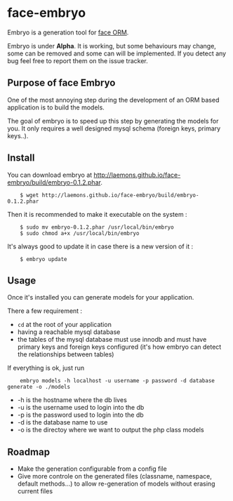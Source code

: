 face-embryo
===========

Embryo is a generation tool for [face ORM](https://github.com/laemons/face).

Embryo is under **Alpha**. It is working, but some behaviours may change, some can be removed and some can will be implemented.
If you detect any bug feel free to report them on the issue tracker.

Purpose of face Embryo
----------------------

One of the most annoying step during the development of an ORM based application is to build the models.

The goal of embryo is to speed up this step by generating the models for you. It only requires a well designed
mysql schema (foreign keys, primary keys..).


Install
-------

You can download embryo at http://laemons.github.io/face-embryo/build/embryo-0.1.2.phar.

```shell
    $ wget http://laemons.github.io/face-embryo/build/embryo-0.1.2.phar
```

Then it is recommended to make it executable on the system :

```shell
    $ sudo mv embryo-0.1.2.phar /usr/local/bin/embryo
    $ sudo chmod a+x /usr/local/bin/embryo
```

It's always good to update it in case there is a new version of it :

```shell
    $ embryo update
```


Usage
-----

Once it's installed you can generate models for your application.

There a few requirement :

* ``cd`` at the root of your application
* having a reachable mysql database
* the tables of the mysql database must use innodb and must have primary keys and foreign keys configured (it's how embryo can detect the relationships between tables)

If everything is ok, just run
```shell
    embryo models -h localhost -u username -p password -d database generate -o ./models
```

 * -h is the hostname where the db lives
 * -u is the username used to login into the db
 * -p is the password used to login into the db
 * -d is the database name to use
 * -o is the directoy where we want to output the php class models
 

Roadmap
-------

* Make the generation configurable from a config file
* Give more controle on the generated files (classname, namespace, default methods...) to allow re-generation of models without erasing current files
